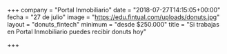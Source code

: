 +++
company = "Portal Inmobiliario"
date = "2018-07-27T14:15:05+00:00"
fecha = "27 de julio"
image = "https://edu.fintual.com/uploads/donuts.jpg"
layout = "donuts_fintech"
minimum = "desde $250.000"
title = "Si trabajas en Portal Inmobiliario puedes recibir donuts hoy"

+++
